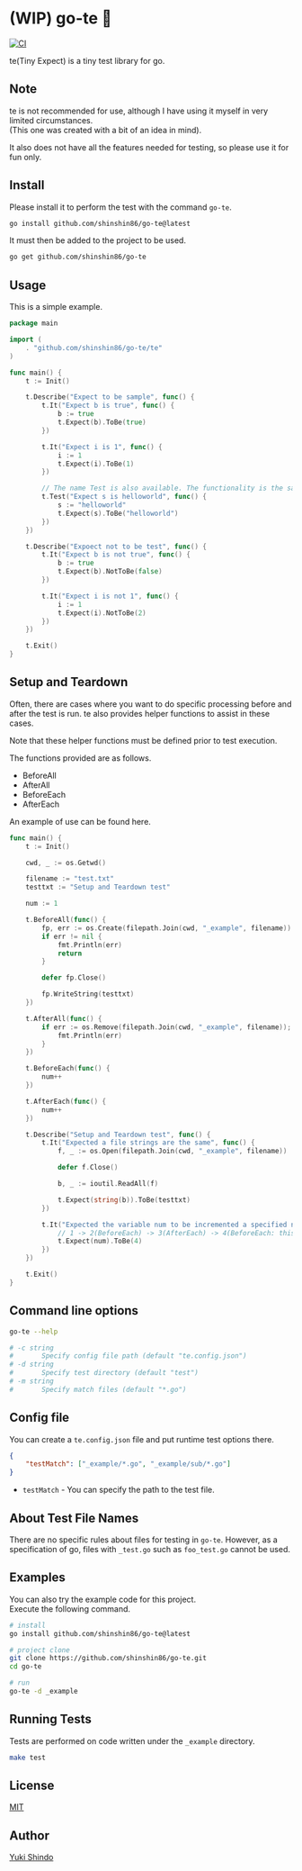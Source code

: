 # (WIP) go-te 💨
[![CI](https://github.com/shinshin86/go-te/actions/workflows/ci.yml/badge.svg)](https://github.com/shinshin86/go-te/actions/workflows/ci.yml)

te(Tiny Expect) is a tiny test library for go.

## Note
te is not recommended for use, although I have using it myself in very limited circumstances.  
(This one was created with a bit of an idea in mind).

It also does not have all the features needed for testing, so please use it for fun only.

## Install
Please install it to perform the test with the command `go-te`.

```sh
go install github.com/shinshin86/go-te@latest
```

It must then be added to the project to be used.

```sh
go get github.com/shinshin86/go-te
```


## Usage

This is a simple example.

```go
package main

import (
	. "github.com/shinshin86/go-te/te"
)

func main() {
	t := Init()

	t.Describe("Expect to be sample", func() {
		t.It("Expect b is true", func() {
			b := true
			t.Expect(b).ToBe(true)
		})

		t.It("Expect i is 1", func() {
			i := 1
			t.Expect(i).ToBe(1)
		})

		// The name Test is also available. The functionality is the same.
		t.Test("Expect s is helloworld", func() {
			s := "helloworld"
			t.Expect(s).ToBe("helloworld")
		})
	})

	t.Describe("Expoect not to be test", func() {
		t.It("Expect b is not true", func() {
			b := true
			t.Expect(b).NotToBe(false)
		})

		t.It("Expect i is not 1", func() {
			i := 1
			t.Expect(i).NotToBe(2)
		})
	})

	t.Exit()
}
```

## Setup and Teardown

Often, there are cases where you want to do specific processing before and after the test is run. te also provides helper functions to assist in these cases.

Note that these helper functions must be defined prior to test execution.

The functions provided are as follows.

* BeforeAll
* AfterAll
* BeforeEach
* AfterEach

An example of use can be found here.

```go
func main() {
	t := Init()

	cwd, _ := os.Getwd()

	filename := "test.txt"
	testtxt := "Setup and Teardown test"

	num := 1

	t.BeforeAll(func() {
		fp, err := os.Create(filepath.Join(cwd, "_example", filename))
		if err != nil {
			fmt.Println(err)
			return
		}

		defer fp.Close()

		fp.WriteString(testtxt)
	})

	t.AfterAll(func() {
		if err := os.Remove(filepath.Join(cwd, "_example", filename)); err != nil {
			fmt.Println(err)
		}
	})

	t.BeforeEach(func() {
		num++
	})

	t.AfterEach(func() {
		num++
	})

	t.Describe("Setup and Teardown test", func() {
		t.It("Expected a file strings are the same", func() {
			f, _ := os.Open(filepath.Join(cwd, "_example", filename))

			defer f.Close()

			b, _ := ioutil.ReadAll(f)

			t.Expect(string(b)).ToBe(testtxt)
		})

		t.It("Expected the variable num to be incremented a specified number of times", func() {
			// 1 -> 2(BeforeEach) -> 3(AfterEach) -> 4(BeforeEach: this function)
			t.Expect(num).ToBe(4)
		})
	})

	t.Exit()
}
```

## Command line options

```sh
go-te --help

# -c string
#   	Specify config file path (default "te.config.json")
# -d string
#   	Specify test directory (default "test")
# -m string
#   	Specify match files (default "*.go")
```

## Config file
You can create a `te.config.json` file and put runtime test options there.

```json
{
    "testMatch": ["_example/*.go", "_example/sub/*.go"]
}
```

 - `testMatch` - You can specify the path to the test file.

## About Test File Names
There are no specific rules about files for testing in `go-te`.
However, as a specification of go, files with `_test.go` such as `foo_test.go` cannot be used.

## Examples

You can also try the example code for this project.  
Execute the following command.

```sh
# install
go install github.com/shinshin86/go-te@latest

# project clone
git clone https://github.com/shinshin86/go-te.git
cd go-te

# run
go-te -d _example
```

## Running Tests
Tests are performed on code written under the `_example` directory.

```sh
make test
```

## License
[MIT](https://github.com/shinshin86/go-te/blob/main/LICENSE)

## Author
[Yuki Shindo](https://shinshin86.com/en)